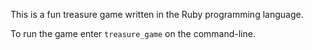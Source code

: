 This is a fun treasure game written in the Ruby programming language.

To run the game enter `treasure_game` on the command-line.
